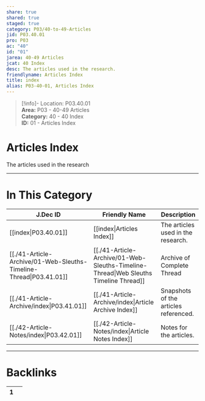 ```yaml
---  
share: true  
shared: true  
staged: true  
category: P03/40-to-49-Articles  
jid: P03.40.01  
pro: P03  
ac: "40"  
id: "01"  
jarea: 40-49 Articles  
jcat: 40 Index  
desc: The articles used in the research.  
friendlyname: Articles Index  
title: index  
alias: P03-40-01, Articles Index  
---  
```

  
>[!info]- Location: P03.40.01  
>**Area:** P03 - 40-49 Articles  
>**Category:** 40 - 40 Index  
>**ID:** 01 - Articles Index  
  
# Articles Index  
  
The articles used in the research  
  
  
---  
# In This Category  
  
| J.Dec ID                                                                                                        | Friendly Name                                                                                                                     | Description                           |  
| --------------------------------------------------------------------------------------------------------------- | --------------------------------------------------------------------------------------------------------------------------------- | ------------------------------------- |  
| [[index\|P03.40.01]]                                             | [[index\|Articles Index]]                                                          | The articles used in the research.    |  
| [[./41-Article-Archive/01-Web-Sleuths-Timeline-Thread\|P03.41.01]] | [[./41-Article-Archive/01-Web-Sleuths-Timeline-Thread\|Web Sleuths Timeline Thread]] | Archive of Complete Thread            |  
| [[./41-Article-Archive/index\|P03.41.01]]                          | [[./41-Article-Archive/index\|Article Archive Index]]                                | Snapshots of the articles referenced. |  
| [[./42-Article-Notes/index\|P03.42.01]]                            | [[./42-Article-Notes/index\|Article Notes Index]]                                    | Notes for the articles.               |  
  
  
---  
# Backlinks  
<div><table class="dataview table-view-table"><thead class="table-view-thead"><tr class="table-view-tr-header"><th class="table-view-th"><span></span><span class="dataview small-text">1</span></th><th class="table-view-th"><span></span></th></tr></thead><tbody class="table-view-tbody"></tbody></table></div>